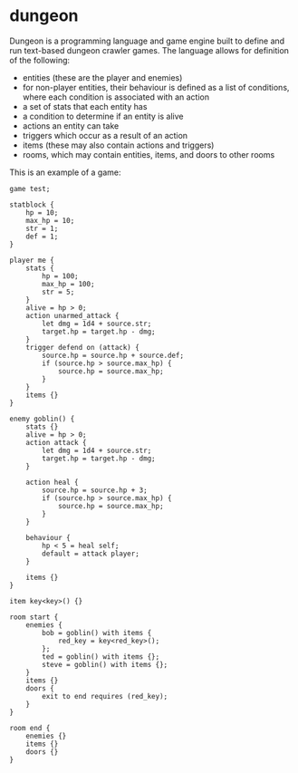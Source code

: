 # dungeon

Dungeon is a programming language and game engine built to define and run text-based dungeon crawler games. The language allows for definition of the following:
  - entities (these are the player and enemies)
  - for non-player entities, their behaviour is defined as a list of conditions, where each condition is associated with an action
  - a set of stats that each entity has
  - a condition to determine if an entity is alive
  - actions an entity can take
  - triggers which occur as a result of an action
  - items (these may also contain actions and triggers)
  - rooms, which may contain entities, items, and doors to other rooms

This is an example of a game:

```
game test;

statblock {
    hp = 10;
    max_hp = 10;
    str = 1;
    def = 1;
}

player me {
    stats {
        hp = 100;
        max_hp = 100;
        str = 5;
    }
    alive = hp > 0;
    action unarmed_attack {
        let dmg = 1d4 + source.str;
        target.hp = target.hp - dmg;
    }
    trigger defend on (attack) {
        source.hp = source.hp + source.def;
        if (source.hp > source.max_hp) {
            source.hp = source.max_hp;
        }
    }
    items {}
}

enemy goblin() {
    stats {}
    alive = hp > 0;
    action attack {
        let dmg = 1d4 + source.str;
        target.hp = target.hp - dmg;
    }

    action heal {
        source.hp = source.hp + 3;
        if (source.hp > source.max_hp) {
            source.hp = source.max_hp;
        }
    }

    behaviour {
        hp < 5 = heal self;
        default = attack player;
    }

    items {}
}

item key<key>() {}

room start {
    enemies {
        bob = goblin() with items {
            red_key = key<red_key>();
        };
        ted = goblin() with items {};
        steve = goblin() with items {};
    }
    items {}
    doors {
        exit to end requires (red_key);
    }
}

room end {
    enemies {}
    items {}
    doors {}
}
```
